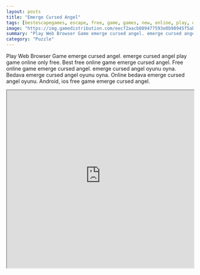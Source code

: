 ```yaml
---
layout: posts
title: "Emerge Cursed Angel"
tags: [bestescapegames, escape, free, game, games, new, online, play, download, emerge, cursed, angel, free, online, games, oyna, game, free, games, play, play, games]
image: "https://img.gamedistribution.com/eecf2aacb089477593e0b98945f5ab4d.jpg"
summary: "Play Web Browser Game emerge cursed angel. emerge cursed angel play game online only free. Best free online game emerge cursed angel. Free online game emerge cursed angel. emerge cursed angel oyunu oyna. Bedava emerge cursed angel oyunu oyna. Online bedava emerge cursed angel oyunu. Android, ios free game emerge cursed angel."
category: "Puzzle"
---
```


Play Web Browser Game emerge cursed angel. emerge cursed angel play game online only free. Best free online game emerge cursed angel. Free online game emerge cursed angel. emerge cursed angel oyunu oyna. Bedava emerge cursed angel oyunu oyna. Online bedava emerge cursed angel oyunu. Android, ios free game emerge cursed angel.

<iframe width="100%" height="480px;" src="https://flash.gamedistribution.com?game=eecf2aacb089477593e0b98945f5ab4d"></iframe>
